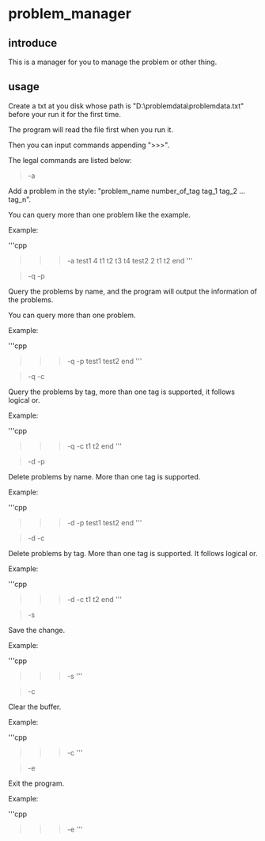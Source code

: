 # problem_manager

## introduce

This is a manager for you to manage the problem or other thing.

## usage

Create a txt at you disk whose path is "D:\problemdata\problemdata.txt" before your run it for the first time. 

The program  will read the file first when you run it.

Then you can input commands appending ">>>".

The legal commands are listed below:

> -a

Add a problem in the style: "problem_name number_of_tag tag_1 tag_2 ... tag_n".

You can query more than one problem like the example.

Example:

'''cpp
>>> -a
test1 4 t1 t2 t3 t4
test2 2 t1 t2
end
'''

> -q -p

Query the problems by name, and the program will output the information of the problems.

You can query more than one problem.

Example:

'''cpp
>>> -q -p
test1
test2
end
'''

> -q -c

Query the problems by tag, more than one tag is supported, it follows logical or.

Example:

'''cpp
>>> -q -c
t1
t2
end
'''

> -d -p

Delete problems by name. More than one tag is supported.

Example:

'''cpp
>>> -d -p
test1
test2
end
'''

> -d -c

Delete problems by tag. More than one tag is supported. It follows logical or.

Example:

'''cpp
>>> -d -c
t1
t2
end
'''

> -s

Save the change.

Example:

'''cpp
>>> -s
'''

> -c

Clear the buffer.

Example:

'''cpp
>>> -c
'''

> -e

Exit the program.

Example:

'''cpp
>>> -e
'''
